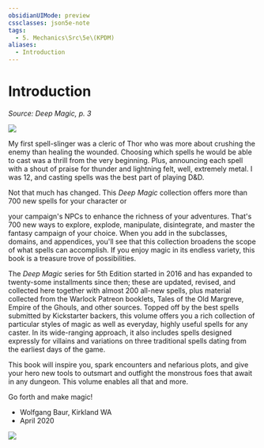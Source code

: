 ```yaml
---
obsidianUIMode: preview
cssclasses: json5e-note
tags:
  - 5. Mechanics\Src\5e\(KPDM)
aliases:
  - Introduction
---
```

# Introduction
*Source: Deep Magic, p. 3* 

![](https://raw.githubusercontent.com/TheGiddyLimit/homebrew/master/_img/KPDM/full/001-0018.webp#center)

My first spell-slinger was a cleric of Thor who was more about crushing the enemy than healing the wounded. Choosing which spells he would be able to cast was a thrill from the very beginning. Plus, announcing each spell with a shout of praise for thunder and lightning felt, well, extremely metal. I was 12, and casting spells was the best part of playing D&D.

Not that much has changed. This *Deep Magic* collection offers more than 700 new spells for your character or

your campaign's NPCs to enhance the richness of your adventures. That's 700 new ways to explore, explode, manipulate, disintegrate, and master the fantasy campaign of your choice. When you add in the subclasses, domains, and appendices, you'll see that this collection broadens the scope of what spells can accomplish. If you enjoy magic in its endless variety, this book is a treasure trove of possibilities.

The *Deep Magic* series for 5th Edition started in 2016 and has expanded to twenty-some installments since then; these are updated, revised, and collected here together with almost 200 all-new spells, plus material collected from the Warlock Patreon booklets, Tales of the Old Margreve, Empire of the Ghouls, and other sources. Topped off by the best spells submitted by Kickstarter backers, this volume offers you a rich collection of particular styles of magic as well as everyday, highly useful spells for any caster. In its wide-ranging approach, it also includes spells designed expressly for villains and variations on three traditional spells dating from the earliest days of the game.

This book will inspire you, spark encounters and nefarious plots, and give your hero new tools to outsmart and outfight the monstrous foes that await in any dungeon. This volume enables all that and more.

Go forth and make magic!

- Wolfgang Baur, Kirkland WA  
- April 2020  

![](https://raw.githubusercontent.com/TheGiddyLimit/homebrew/master/_img/KPDM/full/001-0028.webp#center)
